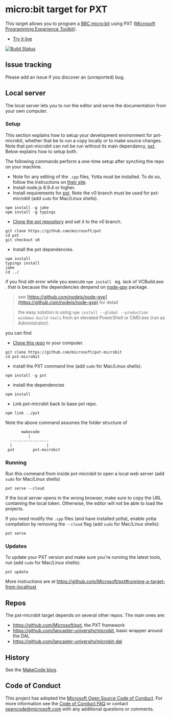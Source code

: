 # micro:bit target for PXT

This target allows you to program a [BBC micro:bit](https://microbit.org/) using 
PXT ([Microsoft Programming Experience Toolkit](https://github.com/Microsoft/pxt)).

* [Try it live](https://makecode.microbit.org)

[![Build Status](https://travis-ci.org/Microsoft/pxt-microbit.svg?branch=master)](https://travis-ci.org/Microsoft/pxt-microbit)

## Issue tracking

Please add an issue if you discover an (unreported) bug.

## Local server

The local server lets you to run the editor and serve the documentation from your own computer.

### Setup   
This section explains how to setup your development environment for pxt-microbit, whether that be to run a copy locally or to make source changes.    
Note that pxt-microbit can not be run without its main dependancy, [pxt](https://github.com/Microsoft/pxt). Below explains how to setup both.      

The following commands perform a one-time setup after synching the repo on your machine.
* Note for any editing of the `.cpp` files, Yotta must be installed. To do so, follow the instructions on [their site](http://docs.yottabuild.org/).
* Install node.js 8.9.4 or higher.
* Install requirements for [pxt](https://github.com/Microsoft/pxt). Note the v0 branch must be used for pxt-microbit (add ``sudo`` for Mac/Linux shells).
```
npm install -g jake
npm install -g typings
```

* [Clone the pxt repository](https://help.github.com/articles/cloning-a-repository/) and set it to the v0 branch.
```
git clone https://github.com/microsoft/pxt
cd pxt
git checkout v0
```

* Install the pxt dependencies.
```
npm install
typings install
jake
cd ../
```
if you find sth error while you execute `npm install ` eg. lack of VCBuild.exe .
that is because the dependencies denpend on [node-gpy](https://github.com/nodejs/node-gyp) package .

>see [https://github.com/nodejs/node-gyp](https://github.com/nodejs/node-gyp) for detail

>the easy solution is using `npm install --global --production windows-build-tools` from an elevated PowerShell or CMD.exe (run as Administrator).

you can find
* [Clone this repo](https://help.github.com/articles/cloning-a-repository/) to your computer.
```
git clone https://github.com/microsoft/pxt-microbit
cd pxt-microbit
```
* install the PXT command line (add ``sudo`` for Mac/Linux shells).
```
npm install -g pxt
```
* install the dependencies
```
npm install

```

* Link pxt-microbit back to base pxt repo.
```
npm link ../pxt
```
Note the above command assumes the folder structure of   
```
       makecode
          |
  -----------------
  |               |
 pxt        pxt-microbit
 ```

### Running

Run this command from inside pxt-microbit to open a local web server (add ``sudo`` for Mac/Linux shells)
```
pxt serve --cloud
```
If the local server opens in the wrong browser, make sure to copy the URL containing the local token. 
Otherwise, the editor will not be able to load the projects.

If you need modify the `.cpp` files (and have installed yotta), enable yotta compilation by removing the ```--cloud``` flag (add ``sudo`` for Mac/Linux shells):
```
pxt serve
```

### Updates

To update your PXT version and make sure you're running the latest tools, run (add ``sudo`` for Mac/Linux shells):
```
pxt update
```

More instructions are at https://github.com/Microsoft/pxt#running-a-target-from-localhost

## Repos 

The pxt-microbit target depends on several other repos. The main ones are:
- https://github.com/Microsoft/pxt, the PXT framework
- https://github.com/lancaster-university/microbit, basic wrapper around the DAL
- https://github.com/lancaster-university/microbit-dal

## History

See the [MakeCode blog](https://makecode.com/blog).

## Code of Conduct

This project has adopted the [Microsoft Open Source Code of Conduct](https://opensource.microsoft.com/codeofconduct/). For more information see the [Code of Conduct FAQ](https://opensource.microsoft.com/codeofconduct/faq/) or contact [opencode@microsoft.com](mailto:opencode@microsoft.com) with any additional questions or comments.
